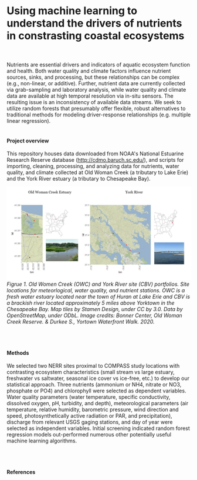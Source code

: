 # Using machine learning to understand the drivers of nutrients in constrasting coastal ecosystems</br>

</br></br>
Nutrients are essential drivers and indicators of aquatic ecosystem function and health. Both water quality and climate factors influence nutrient sources, sinks, and processing, but these relationships can be complex (e.g., non-linear, or additive). Further, nutrient data are currently collected via grab-sampling and laboratory analysis, while water quality and climate data are available at high temporal resolution via in-situ sensors. The resulting issue is an inconsistency of available data streams. We seek to utilize random forests that presumably offer flexible, robust alternatives to traditional methods for modeling driver-response relationships (e.g. multiple linear regression). 
</br></br>

#### **Project overview** 

This repository houses data downloaded from NOAA's National Estuarine Research Reserve database (http://cdmo.baruch.sc.edu/), and scripts for importing, cleaning, processing, and analyzing data for nutrients, water quality, and climate collected at Old Woman Creek (a tributary to Lake Erie) and the York River estuary (a tributary to Chesapeake Bay).
 
![Figrue 1. Old Women Creek (OWC) and York River site (CBV) portfolios. Site locations for meteorlogical, water quality, and nutrient stations. OWC is a fresh water estuary located near the town of Huran at Lake Erie and CBV is a brackish river located approximately 5 miles above Yorktown in the Chesapeake Bay. Map tiles by _Stamen Design_, under CC by 3.0. Data by _OpenStreetMap_, under ODbL. Image credits: Bonner Center, _Old Woman Creek Reserve_. & Durkee S., _Yortown Waterfront Walk_. 2020. ](Figs/sites.JPG)
*Figrue 1. Old Women Creek (OWC) and York River site (CBV) portfolios. Site locations for meteorlogical, water quality, and nutrient stations. OWC is a fresh water estuary located near the town of Huran at Lake Erie and CBV is a brackish river located approximately 5 miles above Yorktown in the Chesapeake Bay. Map tiles by _Stamen Design_, under CC by 3.0. Data by _OpenStreetMap_, under ODbL. Image credits: Bonner Center, _Old Woman Creek Reserve_. & Durkee S., _Yortown Waterfront Walk_. 2020.*

</br></br>

#### **Methods** 

We selected two NERR sites proximal to COMPASS study locations with contrasting ecosystem characteristics (small stream vs large estuary, freshwater vs saltwater, seasonal ice cover vs ice-free, etc.) to develop our statistical approach. Three nutrients (ammonium or NH4, nitrate or NO3, phosphate or PO4) and chlorophyll were selected as dependent variables. Water quality parameters (water temperature, specific conductivity, dissolved oxygen, pH, turbidity, and depth), meteorological parameters (air temperature, relative humidity, barometric pressure, wind direction and speed, photosynthetically active radiation or PAR, and precipitation), discharge from relevant USGS gaging stations, and day of year were selected as independent variables. Initial screening indicated random forest regression models out-performed numerous other potentially useful machine learning algorithms. 

</br></br>

#### **References**
